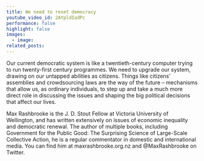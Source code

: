 ```yaml
---
title: We need to reset democracy
youtube_video_id: 2AYpldIadPc
performance: false
highlight: false
images:
  - image:
related_posts:
---
```


Our current democratic system is like a twentieth-century computer trying to run twenty-first century programmes. We need to upgrade our system, drawing on our untapped abilities as citizens. Things like citizens’ assemblies and crowdsourcing laws are the way of the future – mechanisms that allow us, as ordinary individuals, to step up and take a much more direct role in discussing the issues and shaping the big political decisions that affect our lives.

Max Rashbrooke is the J. D. Stout Fellow at Victoria University of Wellington, and has written extensively on issues of economic inequality and democratic renewal. The author of multiple books, including Government for the Public Good: The Surprising Science of Large-Scale Collective Action, he is a regular commentator in domestic and international media. You can find him at maxrashbrooke.org.nz and @MaxRashbrooke on Twitter.